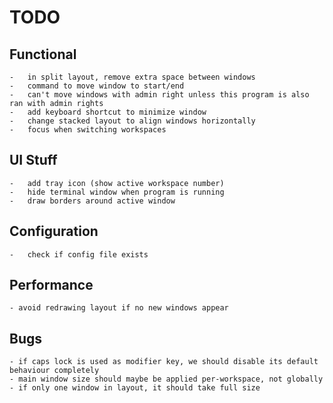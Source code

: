 # TODO

## Functional

    -   in split layout, remove extra space between windows
    -   command to move window to start/end
    -   can't move windows with admin right unless this program is also ran with admin rights
    -   add keyboard shortcut to minimize window
    -   change stacked layout to align windows horizontally
    -   focus when switching workspaces

## UI Stuff

    -   add tray icon (show active workspace number)
    -   hide terminal window when program is running
    -   draw borders around active window

## Configuration

    -   check if config file exists

## Performance

    - avoid redrawing layout if no new windows appear

## Bugs

    - if caps lock is used as modifier key, we should disable its default behaviour completely
    - main window size should maybe be applied per-workspace, not globally
    - if only one window in layout, it should take full size
